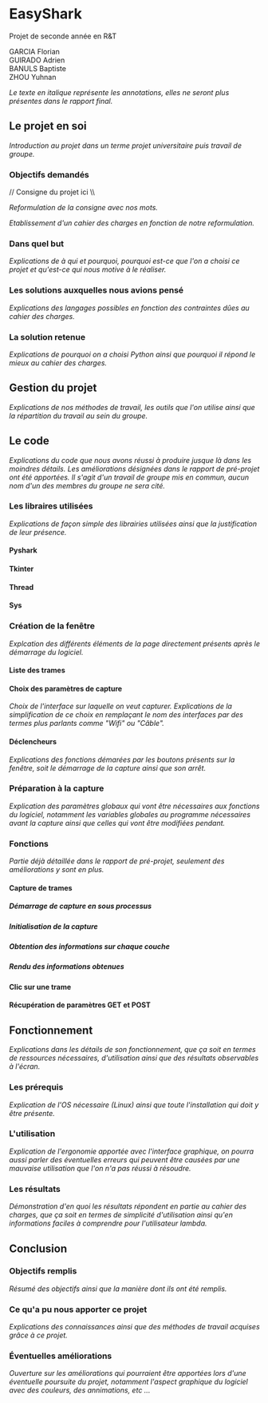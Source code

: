 # EasyShark

Projet de seconde année en R&T

GARCIA Florian<br/>
GUIRADO Adrien<br/>
BANULS Baptiste<br/>
ZHOU Yuhnan

*Le texte en italique représente les annotations, elles ne seront plus présentes dans le rapport final.*

## Le projet en soi

*Introduction au projet dans un terme projet universitaire puis travail de groupe.*

### Objectifs demandés

// Consigne du projet ici \\\\

*Reformulation de la consigne avec nos mots.*

*Etablissement d'un cahier des charges en fonction de notre reformulation.*

### Dans quel but

*Explications de à qui et pourquoi, pourquoi est-ce que l'on a choisi ce projet et qu'est-ce qui nous motive à le réaliser.*

### Les solutions auxquelles nous avions pensé

*Explications des langages possibles en fonction des contraintes dûes au cahier des charges.*

### La solution retenue

*Explications de pourquoi on a choisi Python ainsi que pourquoi il répond le mieux au cahier des charges.*

## Gestion du projet

*Explications de nos méthodes de travail, les outils que l'on utilise ainsi que la répartition du travail au sein du groupe.*

## Le code

*Explications du code que nous avons réussi à produire jusque là dans les moindres détails. 
Les améliorations désignées dans le rapport de pré-projet ont été apportées.
Il s'agit d'un travail de groupe mis en commun, aucun nom d'un des membres du groupe ne sera cité.*

### Les libraires utilisées

*Explications de façon simple des librairies utilisées ainsi que la justification de leur présence.*

#### Pyshark
#### Tkinter
#### Thread
#### Sys
### Création de la fenêtre

*Explcation des différents éléments de la page directement présents après le démarrage du logiciel.*

#### Liste des trames

#### Choix des paramètres de capture

*Choix de l'interface sur laquelle on veut capturer. Explications de la simplification de ce choix en remplaçant le nom des interfaces par des termes plus parlants comme "Wifi" ou "Câble".*

#### Déclencheurs

*Explications des fonctions démarées par les boutons présents sur la fenêtre, soit le démarrage de la capture ainsi que son arrêt.*

### Préparation à la capture

*Explication des paramètres globaux qui vont être nécessaires aux fonctions du logiciel, notamment les variables globales au programme nécessaires avant la capture ainsi que celles qui vont être modifiées pendant.*

### Fonctions

*Partie déjà détaillée dans le rapport de pré-projet, seulement des améliorations y sont en plus.*

#### Capture de trames
##### Démarrage de capture en sous processus
##### Initialisation de la capture
##### Obtention des informations sur chaque couche
##### Rendu des informations obtenues
#### Clic sur une trame
#### Récupération de paramètres GET et POST

## Fonctionnement

*Explications dans les détails de son fonctionnement, que ça soit en termes de ressources nécessaires, d'utilisation ainsi que des résultats observables à l'écran.*

### Les prérequis

*Explication de l'OS nécessaire (Linux) ainsi que toute l'installation qui doit y être présente.*

### L'utilisation

*Explication de l'ergonomie apportée avec l'interface graphique, on pourra aussi parler des éventuelles erreurs qui peuvent être causées par une mauvaise utilisation que l'on n'a pas réussi à résoudre.*

### Les résultats

*Démonstration d'en quoi les résultats répondent en partie au cahier des charges, que ça soit en termes de simplicité d'utilisation ainsi qu'en informations faciles à comprendre pour l'utilisateur lambda.*

## Conclusion

### Objectifs remplis

*Résumé des objectifs ainsi que la manière dont ils ont été remplis.*

### Ce qu'a pu nous apporter ce projet

*Explications des connaissances ainsi que des méthodes de travail acquises grâce à ce projet.*

### Éventuelles améliorations

*Ouverture sur les améliorations qui pourraient être apportées lors d'une éventuelle poursuite du projet, notamment l'aspect graphique du logiciel avec des couleurs, des annimations, etc ...*
